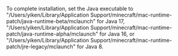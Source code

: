  To complete installation, set the Java executable to "/Users/yiken/Library/Application Support/minecraft/mac-runtime-patch/java-runtime-beta/mclaunch" for Java 17, "/Users/yiken/Library/Application Support/minecraft/mac-runtime-patch/java-runtime-alpha/mclaunch" for Java 16, or "/Users/yiken/Library/Application Support/minecraft/mac-runtime-patch/jre-legacy/mclaunch" for Java 8.
